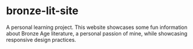 # bronze-lit-site
A personal learning project. This website showcases some fun information about Bronze Age literature, a personal passion of mine, while showcasing responsive design practices. 
